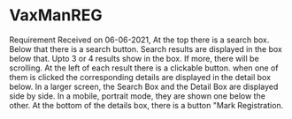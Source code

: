# VaxManREG

Requirement Received on 06-06-2021,
	At the top there is a search box. Below that there is a search button. Search results are displayed in the box below that. Upto 3 or 4 results show in the box. If more, there will be scrolling. At the left of each result there is a clickable button. when one of them is clicked the corresponding details are displayed in the detail box below. In a larger screen, the Search Box and the Detail Box are displayed side by side. In a mobile, portrait mode, they are shown one below the other. At the bottom of the details box, there is a button "Mark Registration.

